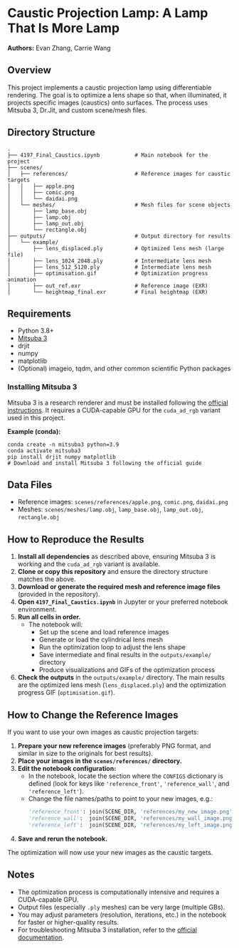 # Caustic Projection Lamp: A Lamp That Is More Lamp

**Authors:** Evan Zhang, Carrie Wang

## Overview
This project implements a caustic projection lamp using differentiable rendering. The goal is to optimize a lens shape so that, when illuminated, it projects specific images (caustics) onto surfaces. The process uses Mitsuba 3, Dr.Jit, and custom scene/mesh files.

## Directory Structure
```
.
├── 4197_Final_Caustics.ipynb           # Main notebook for the project
├── scenes/
│   ├── references/                     # Reference images for caustic targets
│   │   ├── apple.png
│   │   ├── comic.png
│   │   └── daidai.png
│   └── meshes/                         # Mesh files for scene objects
│       ├── lamp_base.obj
│       ├── lamp.obj
│       ├── lamp_out.obj
│       └── rectangle.obj
├── outputs/                            # Output directory for results
│   └── example/
│       ├── lens_displaced.ply          # Optimized lens mesh (large file)
│       ├── lens_1024_2048.ply          # Intermediate lens mesh
│       ├── lens_512_5120.ply           # Intermediate lens mesh
│       ├── optimisation.gif            # Optimization progress animation
│       ├── out_ref.exr                 # Reference image (EXR)
│       └── heightmap_final.exr         # Final heightmap (EXR)
```

## Requirements
- Python 3.8+
- [Mitsuba 3](https://mitsuba-renderer.org/)
- drjit
- numpy
- matplotlib
- (Optional) imageio, tqdm, and other common scientific Python packages

### Installing Mitsuba 3
Mitsuba 3 is a research renderer and must be installed following the [official instructions](https://mitsuba-renderer.org/download.html). It requires a CUDA-capable GPU for the `cuda_ad_rgb` variant used in this project. 

**Example (conda):**
```
conda create -n mitsuba3 python=3.9
conda activate mitsuba3
pip install drjit numpy matplotlib
# Download and install Mitsuba 3 following the official guide
```

## Data Files
- Reference images: `scenes/references/apple.png`, `comic.png`, `daidai.png`
- Meshes: `scenes/meshes/lamp.obj`, `lamp_base.obj`, `lamp_out.obj`, `rectangle.obj`

## How to Reproduce the Results
1. **Install all dependencies** as described above, ensuring Mitsuba 3 is working and the `cuda_ad_rgb` variant is available.
2. **Clone or copy this repository** and ensure the directory structure matches the above.
3. **Download or generate the required mesh and reference image files** (provided in the repository).
4. **Open `4197_Final_Caustics.ipynb`** in Jupyter or your preferred notebook environment.
5. **Run all cells in order.**
    - The notebook will:
        - Set up the scene and load reference images
        - Generate or load the cylindrical lens mesh
        - Run the optimization loop to adjust the lens shape
        - Save intermediate and final results in the `outputs/example/` directory
        - Produce visualizations and GIFs of the optimization process
6. **Check the outputs** in the `outputs/example/` directory. The main results are the optimized lens mesh (`lens_displaced.ply`) and the optimization progress GIF (`optimisation.gif`).

## How to Change the Reference Images

If you want to use your own images as caustic projection targets:
1. **Prepare your new reference images** (preferably PNG format, and similar in size to the originals for best results).
2. **Place your images in the `scenes/references/` directory.**
3. **Edit the notebook configuration:**
   - In the notebook, locate the section where the `CONFIGS` dictionary is defined (look for keys like `'reference_front'`, `'reference_wall'`, and `'reference_left'`).
   - Change the file names/paths to point to your new images, e.g.:
     ```python
     'reference_front': join(SCENE_DIR, 'references/my_new_image.png'),
     'reference_wall':  join(SCENE_DIR, 'references/my_wall_image.png'),
     'reference_left':  join(SCENE_DIR, 'references/my_left_image.png'),
     ```
4. **Save and rerun the notebook.**

The optimization will now use your new images as the caustic targets.

## Notes
- The optimization process is computationally intensive and requires a CUDA-capable GPU.
- Output files (especially `.ply` meshes) can be very large (multiple GBs).
- You may adjust parameters (resolution, iterations, etc.) in the notebook for faster or higher-quality results.
- For troubleshooting Mitsuba 3 installation, refer to the [official documentation](https://mitsuba-renderer.org/documentation.html).